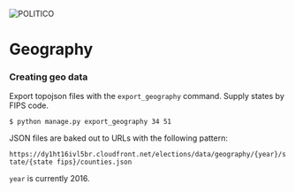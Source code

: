 ![POLITICO](https://rawgithub.com/The-Politico/src/master/images/logo/badge.png)

# Geography

### Creating geo data

Export topojson files with the `export_geography` command. Supply states by FIPS code.

```
$ python manage.py export_geography 34 51
```

JSON files are baked out to URLs with the following pattern:

`https://dy1ht16ivl5br.cloudfront.net/elections/data/geography/{year}/state/{state fips}/counties.json`

`year` is currently 2016.
